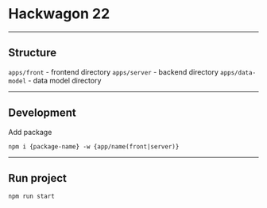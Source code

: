 # Hackwagon 22

--- 
## Structure

`apps/front` - frontend directory
`apps/server` - backend directory
`apps/data-model` - data model directory

---

## Development

Add package

`npm i {package-name} -w {app/name(front|server)}`

---

## Run project

`npm run start`
